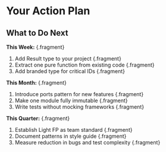 # Your Action Plan

## What to Do Next

**This Week:** {.fragment}
1. Add Result type to your project {.fragment}
2. Extract one pure function from existing code {.fragment}
3. Add branded type for critical IDs {.fragment}

**This Month:** {.fragment}
1. Introduce ports pattern for new features {.fragment}
2. Make one module fully immutable {.fragment}
3. Write tests without mocking frameworks {.fragment}

**This Quarter:** {.fragment}
1. Establish Light FP as team standard {.fragment}
2. Document patterns in style guide {.fragment}
3. Measure reduction in bugs and test complexity {.fragment}

<!-- NOTES: Break it down into actionable steps. Start this week with small wins. Build momentum over time. Track the impact on your team's productivity and code quality. -->
